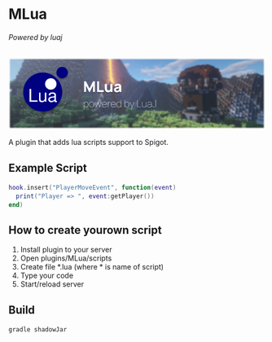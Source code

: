 # MLua
###### Powered by luaj

![header](https://raw.githubusercontent.com/smokingplaya/mlua/main/hat.png)

A plugin that adds lua scripts support to Spigot.

## Example Script
```lua
hook.insert("PlayerMoveEvent", function(event)
  print("Player => ", event:getPlayer())
end)
```

## How to create yourown script
1. Install plugin to your server
2. Open plugins/MLua/scripts
3. Create file *.lua (where * is name of script)
4. Type your code
5. Start/reload server

## Build
```bash
gradle shadowJar
```
